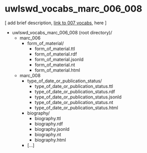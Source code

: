# uwlswd_vocabs_marc_006_008

[ add brief description, [link to 007 vocabs](https://github.com/uwlib-cams/uwlswd_vocabs_marc_007), here ]

- uwlswd_vocabs_marc_006_008 (root directory)/
  - marc_006
    - form_of_material/
      - form_of_material.ttl
      - form_of_material.rdf
      - form_of_material.jsonld
      - form_of_material.nt
      - form_of_material.html
  - marc_008
    - type_of_date_or_publication_status/  
      - type_of_date_or_publication_status.ttl  
      - type_of_date_or_publication_status.rdf  
      - type_of_date_or_publication_status.jsonld
      - type_of_date_or_publication_status.nt
      - type_of_date_or_publication_status.html
    - biography/  
      - biography.ttl
      - biography.rdf
      - biography.jsonld
      - biography.nt
      - biography.html
    - [...]

